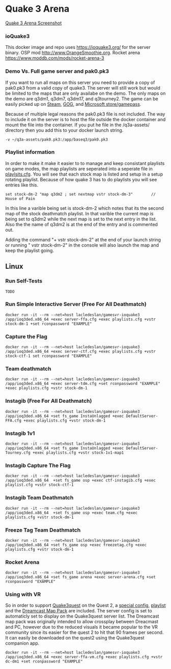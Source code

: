 # Quake 3 Arena



[Quake 3 Arena Screenshot](https://raw.githubusercontent.com/LacledesLAN/gamesvr-ioquake3/master/.misc/screenshot.jpg "Quake 3 Arena Screenshot")



### ioQuake3

This docker image and repo uses https://ioquake3.org/ for the server binary. OSP mod http://www.OrangeSmoothie.org. Rocket arena https://www.moddb.com/mods/rocket-arena-3


### Demo Vs. Full game server and pak0.pk3

If you want to run all maps on this server you need to provide a copy of pak0.pk3 from a valid copy of quake3. The server will still work but would be limited to the maps that are only availabe on the demo. The only maps on the demo are q3dm1, q3dm7, q3dm17, and q3tourney2.  The game can be easily picked up on [Steam](https://store.steampowered.com/app/2200/Quake_III_Arena/), [GOG](https://www.gog.com/game/quake_iii_arena), and [Microsoft store/gamepass](https://www.xbox.com/en-us/games/store/quake-iii-arena/9nwnls28zg37). 

Because of multiple legal reasons the pak0.pk3 file is not included. The way to include it on the server is to host the file outside the docker container and mount the file into the container. If you put he file in the /q3a-assets/ directory then you add this to your docker launch string.

```
-v ~/q3a-assets/pak0.pk3:/app/baseq3/pak0.pk3
```

### Playlist information

In order to make it make it easier to to manage and keep consistant playlists on game modes, the map playlists are seperated into a seperate file in [playlsits.cfg](https://github.com/LacledesLAN/gamesvr-ioquake3/blob/main/dist/app/baseq3/playlists.cfg).  You will see that each stock map is listed and setup in a setup rotating playlist. Because of how  quake 3 has to do playlists you will see entries like this.
```
set stock-dm-2 "map q3dm2 ; set nextmap vstr stock-dm-3"        // House of Pain
```

In this line a varible being set is  stock-dm-2 which notes that its the second map of the stock deathmatch playlist. In that varible the current map is being set to q3dm2 while the next map is set to the next entry in the list.  Also the the name of q3dm2 is at the end of the entry and is commented out.

Adding the command "+ vstr stock-dm-2" at the end of your launch string or running " vstr stock-dm-2" in the console will also launch the map and keep the playlist going. 


## Linux

### Run Self-Tests

```shell
TODO
```

### Run Simple Interactive Server (Free For All Deathmatch)

```shell
docker run -it --rm --net=host lacledeslan/gamesvr-ioquake3 /app/ioq3ded.x86_64 +exec server-ffa.cfg +exec playlists.cfg +vstr stock-dm-1 +set rconpassword "EXAMPLE"
```

### Capture the Flag

```shell
docker run -it --rm --net=host lacledeslan/gamesvr-ioquake3 /app/ioq3ded.x86_64 +exec server-ctf.cfg +exec playlists.cfg +vstr stock-ctf-1 set rconpassword "EXAMPLE"
```

### Team deathmatch

```shell
docker run -it --rm --net=host lacledeslan/gamesvr-ioquake3 /app/ioq3ded.x86_64 +exec server-tdm.cfg +set rconpassword "EXAMPLE" +exec playlists.cfg +vstr stock-dm-1
```

### Instagib (Free For All Deathmatch)

```shell
docker run -it --rm --net=host lacledeslan/gamesvr-ioquake3 /app/ioq3ded.x86_64 +set fs_game InstaUnlagged +exec DefaultServer-FFA.cfg +exec playlists.cfg +vstr stock-dm-1
```

### Instagib 1v1

```shell
docker run -it --rm --net=host lacledeslan/gamesvr-ioquake3 /app/ioq3ded.x86_64 +set fs_game InstaUnlagged +exec DefaultServer-Tourney.cfg +exec playlists.cfg +vstr stock-1v1-map1
```

### Instagib Capture The Flag


```shell
docker run -it --rm --net=host lacledeslan/gamesvr-ioquake3 /app/ioq3ded.x86_64  +set fs_game osp +exec ctf-instagib.cfg +exec playlist.cfg +vstr stock-ctf-1
```

### Instagib Team Deathmatch

```shell
docker run -it --rm --net=host lacledeslan/gamesvr-ioquake3 /app/ioq3ded.x86_64  +set fs_game osp +exec team.cfg +exec playlists.cfg +vstr stock-dm-1
```

### Freeze Tag Team Deathmatch

```shell
docker run -it --rm --net=host lacledeslan/gamesvr-ioquake3 /app/ioq3ded.x86_64 +set fs_game osp +exec freezetag.cfg +exec playlists.cfg +vstr stock-dm-1
```

### Rocket Arena

```shell
docker run -it --rm --net=host lacledeslan/gamesvr-ioquake3 /app/ioq3ded.x86_64 +set fs_game arena +exec server-arena.cfg +set rconpassword "EXAMPLE"
```

### Using with VR

So in order to support [Quake3quest](http://quake3.quakevr.com/) on the Quest 2, a [special config](https://github.com/LacledesLAN/gamesvr-ioquake3/blob/main/dist/app/baseq3/server-VR-DM.cfg), [playlist](https://github.com/LacledesLAN/gamesvr-ioquake3/blob/main/dist/app/baseq3/playlists.cfg#L43) and the [Dreamcast Map Pack](https://www.moddb.com/games/quake-iii-arena/addons/dreamcast-map-pack2) are included. The server config is set to automaticly set to display on the Quake3quest server list. The Dreamcast map pack was originally intended to allow crossplay between Dreacmast and PC, however due to the reduced visuals it became popular to the VR community since its easier for the quest 2 to hit that 90 frames per second. It can easily be downloaded on the quest2 using the Quake3quest companion app.

```shell
docker run -it --rm --net=host lacledeslan/gamesvr-ioquake3 /app/ioq3ded.x86_64 +exec server-ffa-vm.cfg +exec playlists.cfg +vstr dc-dm1 +set rconpassword "EXAMPLE"
```



